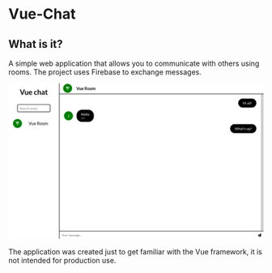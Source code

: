 # Vue-Chat
## What is it?
A simple web application that allows you to communicate with others using rooms. The project uses Firebase to exchange messages.

![VueChat](github/vuechat.png)

The application was created just to get familiar with the Vue framework, it is not intended for production use.